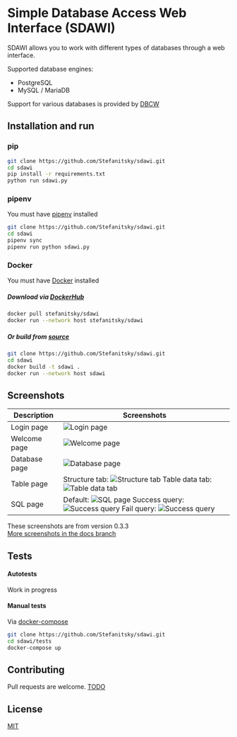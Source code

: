 # Simple Database Access Web Interface (SDAWI)

SDAWI allows you to work with different types of databases
through a web interface.

Supported database engines:
- PostgreSQL
- MySQL / MariaDB

Support for various databases is provided by [DBCW](https://github.com/Stefanitsky/dbcw)

## Installation and run

### pip

```bash
git clone https://github.com/Stefanitsky/sdawi.git
cd sdawi
pip install -r requirements.txt
python run sdawi.py
```

### pipenv
You must have [pipenv](https://github.com/pypa/pipenv) installed
```bash
git clone https://github.com/Stefanitsky/sdawi.git
cd sdawi
pipenv sync
pipenv run python sdawi.py
```

### Docker

You must have [Docker](https://docs.docker.com/install/) installed

##### Download via [DockerHub](https://hub.docker.com/r/stefanitsky/sdawi)
```bash
docker pull stefanitsky/sdawi
docker run --network host stefanitsky/sdawi
```

##### Or build from [source](https://github.com/Stefanitsky/sdawi/blob/master/Dockerfile)
```bash
git clone https://github.com/Stefanitsky/sdawi.git
cd sdawi
docker build -t sdawi .
docker run --network host sdawi
```

## Screenshots

| Description   | Screenshots   |
| ------------- | ------------- |
| Login page    | ![Login page](https://raw.githubusercontent.com/Stefanitsky/sdawi/docs/images/v0.3.3/login_page.png) |
| Welcome page  | ![Welcome page](https://raw.githubusercontent.com/Stefanitsky/sdawi/docs/images/v0.3.3/welcome_page.png) |
| Database page | ![Database page](https://raw.githubusercontent.com/Stefanitsky/sdawi/docs/images/v0.3.3/database_structure_page.png) |
| Table page    | Structure tab:  ![Structure tab](https://raw.githubusercontent.com/Stefanitsky/sdawi/docs/images/v0.3.3/table_structure_page.png)  Table data tab:  ![Table data tab](https://raw.githubusercontent.com/Stefanitsky/sdawi/docs/images/v0.3.3/table_data_page.png) |
| SQL page      | Default: ![SQL page](https://raw.githubusercontent.com/Stefanitsky/sdawi/docs/images/v0.3.3/sql_page.png)  Success query: ![Success query](https://raw.githubusercontent.com/Stefanitsky/sdawi/docs/images/v0.3.3/sql_page_with_success_query.png)  Fail query: ![Success query](https://raw.githubusercontent.com/Stefanitsky/sdawi/docs/images/v0.3.3/sql_page_with_fail_query.png)|

These screenshots are from version 0.3.3  
[More screenshots in the docs branch](https://github.com/Stefanitsky/sdawi/tree/docs)

## Tests

#### Autotests

Work in progress

#### Manual tests

Via [docker-compose](https://docs.docker.com/compose/install/)
```bash
git clone https://github.com/Stefanitsky/sdawi.git
cd sdawi/tests
docker-compose up
```

## Contributing
Pull requests are welcome.
[TODO](https://github.com/Stefanitsky/sdawi/blob/master/TODO.md)

## License
[MIT](https://choosealicense.com/licenses/mit/)
